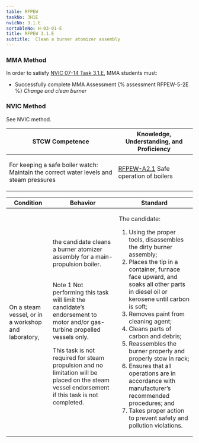 ```yaml
---
table: RFPEW
taskNo: 3H1E
nvicNo: 3.1.E 
sortableNo: H-03-01-E
title: RFPEW 3.1.E 
subtitle:  Clean a burner atomizer assembly
---
```



### MMA Method

In order to satisfy  [NVIC 07-14  Task  3.1.E]({{site.baseurl}}/assets/images/nvic-07-14.pdf), MMA students must:

* Successfully complete MMA Assessment {% assessment RFPEW-5-2E %} *Change and clean burner*


### NVIC Method

<a onclick="togglevisibility('nvic_methods')" >See NVIC method.</a>

<div id='nvic_methods' class='hide'>

<table>
<thead>
<tr>
<th class='forty'> STCW Competence </th>
<th class='sixty'> Knowledge, Understanding, and Proficiency </th>
</tr>
</thead>




<tbody>
<tr><td markdown='1'>

For keeping a safe boiler watch: Maintain the correct water levels and steam pressures

</td><td markdown='1'>

[RFPEW-A2.1]({{site.baseurl}}/tables/34.html#RFPEW-A2.1) Safe operation of boilers

</td></tr>


</tbody>
</table>


<table>
<thead>
<tr><th class='twenty'>  Condition </th><th class='twenty'> Behavior </th><th  class='sixty'>Standard </th></tr>
</thead>
<tbody >



<tr><td markdown='1'>

On a steam vessel, or in a workshop and laboratory,

</td><td markdown='1'>

the candidate cleans a burner atomizer assembly for a main- propulsion boiler.

<br>

<div class="tooltip">Note 1
<span class="tooltiptext">
Not performing this task will limit the candidate’s endorsement to motor and/or gas-turbine propelled vessels only.

This task is not required for steam propulsion and no limitation will be placed on the steam vessel endorsement if this task is not completed.
</span>
</div>


</td><td markdown='1'>

The candidate:

1. Using the proper tools, disassembles the dirty burner assembly;
2. Places the tip in a container, furnace face upward, and soaks all other parts in diesel oil or kerosene until carbon is soft;
3. Removes paint from cleaning agent;
4. Cleans parts of carbon and debris;
5. Reassembles the burner properly and properly stow in rack;
6. Ensures that all operations are in accordance with manufacturer’s recommended procedures; and
7. Takes proper action to prevent safety and pollution violations.

</td></tr>
</tbody>
</table>
</div>
